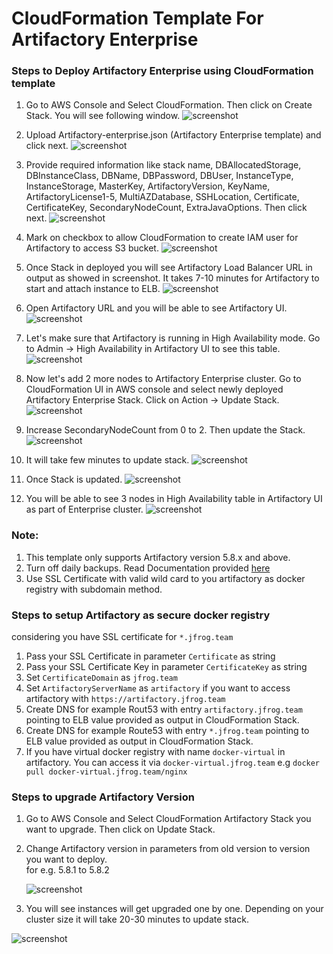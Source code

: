 # CloudFormation Template For Artifactory Enterprise

### Steps to Deploy Artifactory Enterprise using CloudFormation template

1. Go to AWS Console and Select CloudFormation. Then click on Create Stack.
   You will see following window. 
![screenshot](images/1.png)

2. Upload Artifactory-enterprise.json (Artifactory Enterprise template) and click next.
![screenshot](images/2.png)

3. Provide required information like stack name, DBAllocatedStorage, DBInstanceClass, DBName, DBPassword,
   DBUser, InstanceType, InstanceStorage, MasterKey, ArtifactoryVersion, KeyName, ArtifactoryLicense1-5, MultiAZDatabase, SSHLocation, Certificate, CertificateKey, SecondaryNodeCount, ExtraJavaOptions. Then click next.
![screenshot](images/3.png)

4. Mark on checkbox to allow CloudFormation to create IAM user for Artifactory to access S3 bucket.
![screenshot](images/4.png)

5. Once Stack in deployed you will see Artifactory Load Balancer URL in output as showed in screenshot. It takes 7-10 minutes for Artifactory to start and attach instance to ELB.
![screenshot](images/5.png)

6. Open Artifactory URL and you will be able to see Artifactory UI.
![screenshot](images/6.png)

7. Let's make sure that Artifactory is running in High Availability mode. Go to Admin -> High Availability in Artifactory UI to see this table.
![screenshot](images/8.png)

8. Now let's add 2 more nodes to Artifactory Enterprise cluster. Go to CloudFormation UI in AWS console and select newly deployed Artifactory Enterprise Stack.
   Click on Action -> Update Stack.
![screenshot](images/9.png)

9. Increase SecondaryNodeCount from 0 to 2. Then update the Stack.
![screenshot](images/10.png)

10. It will take few minutes to update stack.
![screenshot](images/11.png)

11. Once Stack is updated.
![screenshot](images/12.png)

12. You will be able to see 3 nodes in High Availability table in Artifactory UI as part of Enterprise cluster.
![screenshot](images/13.png)

### Note: 
1. This template only supports Artifactory version 5.8.x and above.
2. Turn off daily backups.  Read Documentation provided [here](https://www.jfrog.com/confluence/display/RTF/Managing+Backups)
3. Use SSL Certificate with valid wild card to you artifactory as docker registry with subdomain method.

### Steps to setup Artifactory as secure docker registry
considering you have SSL certificate for `*.jfrog.team`
1. Pass your SSL Certificate in parameter `Certificate` as string
2. Pass your SSL Certificate Key in parameter `CertificateKey` as string
3. Set `CertificateDomain` as `jfrog.team`
4. Set `ArtifactoryServerName` as `artifactory` if you want to access artifactory with `https://artifactory.jfrog.team`
5. Create DNS for example Rout53 with entry `artifactory.jfrog.team` pointing to ELB value provided as output in CloudFormation Stack.
6. Create DNS for example Route53 with entry `*.jfrog.team` pointing to ELB value provided as output in CloudFormation Stack.
7. If you have virtual docker registry with name `docker-virtual` in artifactory. You can access it via `docker-virtual.jfrog.team`
   e.g ```docker pull docker-virtual.jfrog.team/nginx```

### Steps to upgrade Artifactory Version

1. Go to AWS Console and Select CloudFormation Artifactory Stack you want to upgrade. Then click on Update Stack.

2. Change Artifactory version in parameters from old version to version you want to deploy.  
   for e.g. 5.8.1 to 5.8.2
   
   ![screenshot](images/14.png)
   
3. You will see instances will get upgraded one by one. Depending on your cluster size it will take 20-30 minutes to update stack.

![screenshot](images/15.png)